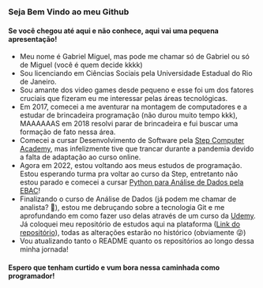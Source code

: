 <h3>Seja Bem Vindo ao meu Github</h3>
<h4>Se você chegou até aqui e não conhece, aqui vai uma pequena apresentação!</h4>

- Meu nome é Gabriel Miguel, mas pode me chamar só de Gabriel ou só de Miguel (você é quem decide kkkk)
- Sou licenciando em Ciências Sociais pela Universidade Estadual do Rio de Janeiro.
- Sou amante dos video games desde pequeno e esse foi um dos fatores cruciais que fizeram eu me interessar pelas áreas tecnológicas.
- Em 2017, comecei a me aventurar na montagem de computadores e a estudar de brincadeira programação (não durou muito tempo kkk), MAAAAAAS em 2018 resolvi parar de brincadeira e fui buscar uma formação de fato nessa área.
- Comecei a cursar Desenvolvimento de Software pela <a target="_blank" href="https://itstep.com.br/curso-de-programacao">Step Computer Academy</a>, mas infelizmente tive que trancar durante a pandemia devido a falta de adaptação ao curso online.
- Agora em 2022, estou voltando aos meus estudos de programação. Estou esperando turma pra voltar ao curso da Step, entretanto não estou parado e comecei a cursar <a target="_blank" href="https://ebaconline.com.br/python-para-dados">Python para Análise de Dados pela EBAC</a>!
- Finalizando o curso de Análise de Dados (já podem me chamar de analista? 🤔), estou me debruçando sobre a tecnologia Git e me aprofundando em como fazer uso delas através de um curso da <a target="_blank" href="https://www.udemy.com/course/git-completo-do-basico-ao-avancado/">Udemy</a>. Já coloquei meu repositório de estudos aqui na plataforma (<a target="_blank" href="https://github.com/GMiguel99/gitrepo.git">Link do repositório</a>), todas as alterações estarão no histórico (obviamente 😜)
- Vou atualizando tanto o README quanto os repositórios ao longo dessa minha jornada!

<h4>Espero que tenham curtido e vum bora nessa caminhada como programador!</h4>

